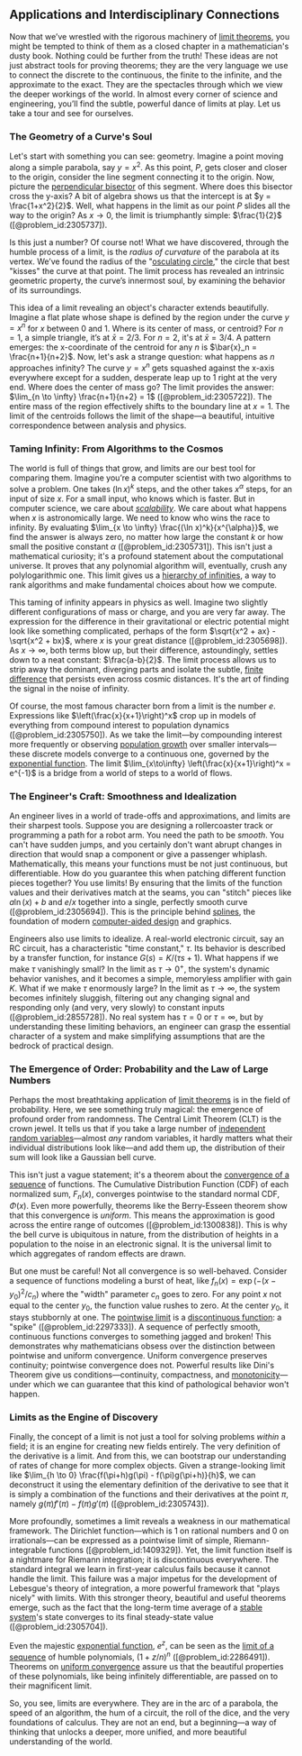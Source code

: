 ## Applications and Interdisciplinary Connections

Now that we’ve wrestled with the rigorous machinery of [limit theorems](@article_id:188085), you might be tempted to think of them as a closed chapter in a mathematician's dusty book. Nothing could be further from the truth! These ideas are not just abstract tools for proving theorems; they are the very language we use to connect the discrete to the continuous, the finite to the infinite, and the approximate to the exact. They are the spectacles through which we view the deeper workings of the world. In almost every corner of science and engineering, you’ll find the subtle, powerful dance of limits at play. Let us take a tour and see for ourselves.

### The Geometry of a Curve's Soul

Let's start with something you can see: geometry. Imagine a point moving along a simple parabola, say $y=x^2$. As this point, $P$, gets closer and closer to the origin, consider the line segment connecting it to the origin. Now, picture the [perpendicular bisector](@article_id:175933) of this segment. Where does this bisector cross the y-axis? A bit of algebra shows us that the intercept is at $y = \frac{1+x^2}{2}$. Well, what happens in the limit as our point $P$ slides all the way to the origin? As $x \to 0$, the limit is triumphantly simple: $\frac{1}{2}$ ([@problem_id:2305737]).

Is this just a number? Of course not! What we have discovered, through the humble process of a limit, is the *radius of curvature* of the parabola at its vertex. We’ve found the radius of the "[osculating circle](@article_id:169369)," the circle that best "kisses" the curve at that point. The limit process has revealed an intrinsic geometric property, the curve’s innermost soul, by examining the behavior of its surroundings.

This idea of a limit revealing an object's character extends beautifully. Imagine a flat plate whose shape is defined by the region under the curve $y=x^n$ for $x$ between 0 and 1. Where is its center of mass, or centroid? For $n=1$, a simple triangle, it’s at $\bar{x} = 2/3$. For $n=2$, it's at $\bar{x} = 3/4$. A pattern emerges: the x-coordinate of the centroid for any $n$ is $\bar{x}_n = \frac{n+1}{n+2}$. Now, let's ask a strange question: what happens as $n$ approaches infinity? The curve $y=x^n$ gets squashed against the x-axis everywhere except for a sudden, desperate leap up to 1 right at the very end. Where does the center of mass go? The limit provides the answer: $\lim_{n \to \infty} \frac{n+1}{n+2} = 1$ ([@problem_id:2305722]). The entire mass of the region effectively shifts to the boundary line at $x=1$. The limit of the centroids follows the limit of the shape—a beautiful, intuitive correspondence between analysis and physics.

### Taming Infinity: From Algorithms to the Cosmos

The world is full of things that grow, and limits are our best tool for comparing them. Imagine you’re a computer scientist with two algorithms to solve a problem. One takes $(\ln x)^k$ steps, and the other takes $x^{\alpha}$ steps, for an input of size $x$. For a small input, who knows which is faster. But in computer science, we care about *[scalability](@article_id:636117)*. We care about what happens when $x$ is astronomically large. We need to know who wins the race to infinity. By evaluating $\lim_{x \to \infty} \frac{(\ln x)^k}{x^{\alpha}}$, we find the answer is always zero, no matter how large the constant $k$ or how small the positive constant $\alpha$ ([@problem_id:2305731]). This isn't just a mathematical curiosity; it's a profound statement about the computational universe. It proves that any polynomial algorithm will, eventually, crush any polylogarithmic one. This limit gives us a [hierarchy of infinities](@article_id:143104), a way to rank algorithms and make fundamental choices about how we compute.

This taming of infinity appears in physics as well. Imagine two slightly different configurations of mass or charge, and you are very far away. The expression for the difference in their gravitational or electric potential might look like something complicated, perhaps of the form $\sqrt{x^2 + ax} - \sqrt{x^2 + bx}$, where $x$ is your great distance ([@problem_id:2305698]). As $x \to \infty$, both terms blow up, but their difference, astoundingly, settles down to a neat constant: $\frac{a-b}{2}$. The limit process allows us to strip away the dominant, diverging parts and isolate the subtle, [finite difference](@article_id:141869) that persists even across cosmic distances. It's the art of finding the signal in the noise of infinity.

Of course, the most famous character born from a limit is the number $e$. Expressions like $\left(\frac{x}{x+1}\right)^x$ crop up in models of everything from compound interest to population dynamics ([@problem_id:2305750]). As we take the limit—by compounding interest more frequently or observing [population growth](@article_id:138617) over smaller intervals—these discrete models converge to a continuous one, governed by the [exponential function](@article_id:160923). The limit $\lim_{x\to\infty} \left(\frac{x}{x+1}\right)^x = e^{-1}$ is a bridge from a world of steps to a world of flows.

### The Engineer's Craft: Smoothness and Idealization

An engineer lives in a world of trade-offs and approximations, and limits are their sharpest tools. Suppose you are designing a rollercoaster track or programming a path for a robot arm. You need the path to be *smooth*. You can't have sudden jumps, and you certainly don't want abrupt changes in direction that would snap a component or give a passenger whiplash. Mathematically, this means your functions must be not just continuous, but differentiable. How do you guarantee this when patching different function pieces together? You use limits! By ensuring that the limits of the function values and their derivatives match at the seams, you can "stitch" pieces like $a \ln(x) + b$ and $e/x$ together into a single, perfectly smooth curve ([@problem_id:2305694]). This is the principle behind [splines](@article_id:143255), the foundation of modern [computer-aided design](@article_id:157072) and graphics.

Engineers also use limits to idealize. A real-world electronic circuit, say an RC circuit, has a characteristic "time constant," $\tau$. Its behavior is described by a transfer function, for instance $G(s) = K/(\tau s + 1)$. What happens if we make $\tau$ vanishingly small? In the limit as $\tau \to 0^+$, the system's dynamic behavior vanishes, and it becomes a simple, memoryless amplifier with gain $K$. What if we make $\tau$ enormously large? In the limit as $\tau \to \infty$, the system becomes infinitely sluggish, filtering out any changing signal and responding only (and very, very slowly) to constant inputs ([@problem_id:2855728]). No real system has $\tau=0$ or $\tau=\infty$, but by understanding these limiting behaviors, an engineer can grasp the essential character of a system and make simplifying assumptions that are the bedrock of practical design.

### The Emergence of Order: Probability and the Law of Large Numbers

Perhaps the most breathtaking application of [limit theorems](@article_id:188085) is in the field of probability. Here, we see something truly magical: the emergence of profound order from randomness. The Central Limit Theorem (CLT) is the crown jewel. It tells us that if you take a large number of [independent random variables](@article_id:273402)—almost *any* random variables, it hardly matters what their individual distributions look like—and add them up, the distribution of their sum will look like a Gaussian bell curve.

This isn't just a vague statement; it's a theorem about the [convergence of a sequence](@article_id:157991) of functions. The Cumulative Distribution Function (CDF) of each normalized sum, $F_n(x)$, converges pointwise to the standard normal CDF, $\Phi(x)$. Even more powerfully, theorems like the Berry-Esseen theorem show that this convergence is *uniform*. This means the approximation is good across the entire range of outcomes ([@problem_id:1300838]). This is why the bell curve is ubiquitous in nature, from the distribution of heights in a population to the noise in an electronic signal. It is the universal limit to which aggregates of random effects are drawn.

But one must be careful! Not all convergence is so well-behaved. Consider a sequence of functions modeling a burst of heat, like $f_n(x) = \exp\left(-(x-y_0)^2/c_n\right)$ where the "width" parameter $c_n$ goes to zero. For any point $x$ not equal to the center $y_0$, the function value rushes to zero. At the center $y_0$, it stays stubbornly at one. The [pointwise limit](@article_id:193055) is a [discontinuous function](@article_id:143354): a "spike" ([@problem_id:2297333]). A sequence of perfectly smooth, continuous functions converges to something jagged and broken! This demonstrates why mathematicians obsess over the distinction between pointwise and uniform convergence. Uniform convergence preserves continuity; pointwise convergence does not. Powerful results like Dini's Theorem give us conditions—continuity, compactness, and [monotonicity](@article_id:143266)—under which we can guarantee that this kind of pathological behavior won't happen.

### Limits as the Engine of Discovery

Finally, the concept of a limit is not just a tool for solving problems *within* a field; it is an engine for creating new fields entirely. The very definition of the derivative is a limit. And from this, we can bootstrap our understanding of rates of change for more complex objects. Given a strange-looking limit like $\lim_{h \to 0} \frac{f(\pi+h)g(\pi) - f(\pi)g(\pi+h)}{h}$, we can deconstruct it using the elementary definition of the derivative to see that it is simply a combination of the functions and their derivatives at the point $\pi$, namely $g(\pi)f'(\pi) - f(\pi)g'(\pi)$ ([@problem_id:2305743]).

More profoundly, sometimes a limit reveals a weakness in our mathematical framework. The Dirichlet function—which is 1 on rational numbers and 0 on irrationals—can be expressed as a pointwise limit of simple, Riemann-integrable functions ([@problem_id:1409329]). Yet, the limit function itself is a nightmare for Riemann integration; it is discontinuous everywhere. The standard integral we learn in first-year calculus fails because it cannot handle the limit. This failure was a major impetus for the development of Lebesgue's theory of integration, a more powerful framework that "plays nicely" with limits. With this stronger theory, beautiful and useful theorems emerge, such as the fact that the long-term time average of a [stable system](@article_id:266392)'s state converges to its final steady-state value ([@problem_id:2305704]).

Even the majestic [exponential function](@article_id:160923), $e^z$, can be seen as the [limit of a sequence](@article_id:137029) of humble polynomials, $(1 + z / n)^n$ ([@problem_id:2286491]). Theorems on [uniform convergence](@article_id:145590) assure us that the beautiful properties of these polynomials, like being infinitely differentiable, are passed on to their magnificent limit.

So, you see, limits are everywhere. They are in the arc of a parabola, the speed of an algorithm, the hum of a circuit, the roll of the dice, and the very foundations of calculus. They are not an end, but a beginning—a way of thinking that unlocks a deeper, more unified, and more beautiful understanding of the world.